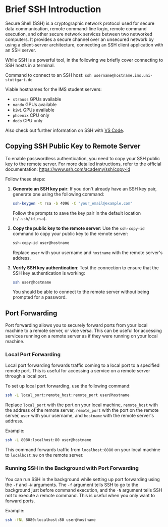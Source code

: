 # Brief SSH Introduction
Secure Shell (SSH) is a cryptographic network protocol used for secure data communication, remote command-line login, remote command execution, and other secure network services between two networked computers. It provides a secure channel over an unsecured network by using a client-server architecture, connecting an SSH client application with an SSH server.

While SSH is a powerful tool, in the following we briefly cover connecting to SSH hosts in a terminal.

Command to connect to an SSH host:
`ssh username@hostname.ims.uni-stuttgart.de`

Viable hostnames for the IMS student servers:
- `strauss` GPUs available
- `nandu` GPUs available
- `kiwi` GPUs available
- `phoenix` CPU only
- `dodo` CPU only

Also check out further information on SSH with [VS Code](ide.md#remote-ssh-connection-with-vs-code).

## Copying SSH Public Key to Remote Server

To enable passwordless authentication, you need to copy your SSH public key to the remote server. 
For more detailed instructions, refer to the official documentation: https://www.ssh.com/academy/ssh/copy-id

Follow these steps:

1. **Generate an SSH key pair**: If you don't already have an SSH key pair, generate one using the following command:
    ```sh
    ssh-keygen -t rsa -b 4096 -C "your_email@example.com"
    ```
    Follow the prompts to save the key pair in the default location (`~/.ssh/id_rsa`).

2. **Copy the public key to the remote server**: Use the `ssh-copy-id` command to copy your public key to the remote server:
    ```sh
    ssh-copy-id user@hostname
    ```
    Replace `user` with your username and `hostname` with the remote server's address.

3. **Verify SSH key authentication**: Test the connection to ensure that the SSH key authentication is working:
    ```sh
    ssh user@hostname
    ```
    You should be able to connect to the remote server without being prompted for a password.

## Port Forwarding

Port forwarding allows you to securely forward ports from your local machine to a remote server, or vice versa. This can be useful for accessing services running on a remote server as if they were running on your local machine.

### Local Port Forwarding

Local port forwarding forwards traffic coming to a local port to a specified remote port. This is useful for accessing a service on a remote server through a local port.

To set up local port forwarding, use the following command:
```sh
ssh -L local_port:remote_host:remote_port user@hostname
```
Replace `local_port` with the port on your local machine, `remote_host` with the address of the remote server, `remote_port` with the port on the remote server, `user` with your username, and `hostname` with the remote server's address.

Example:
```sh
ssh -L 8080:localhost:80 user@hostname
```
This command forwards traffic from `localhost:8080` on your local machine to `localhost:80` on the remote server.

### Running SSH in the Background with Port Forwarding

You can run SSH in the background while setting up port forwarding using the `-f` and `-N` arguments. The `-f` argument tells SSH to go to the background just before command execution, and the `-N` argument tells SSH not to execute a remote command. This is useful when you only want to forward ports.

Example:
```sh
ssh -fNL 8080:localhost:80 user@hostname
```